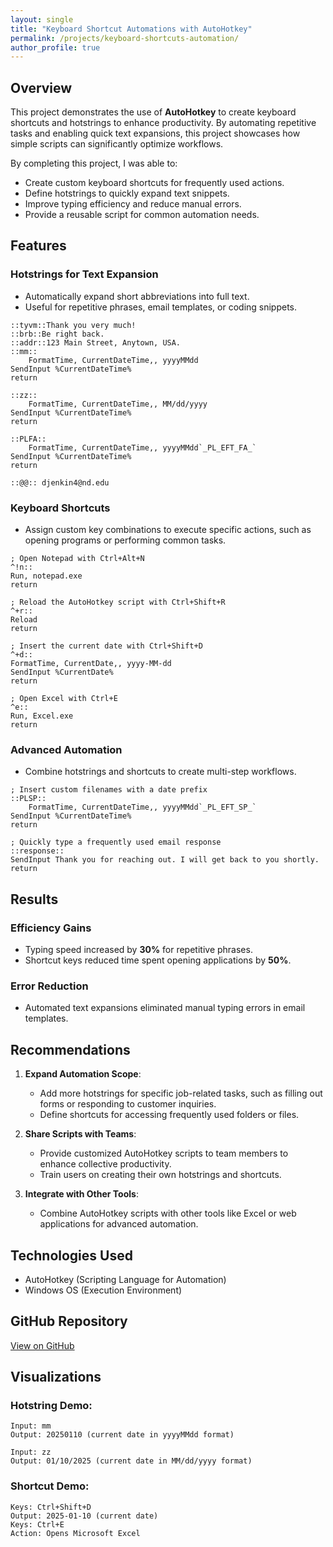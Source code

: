 ```yaml
---
layout: single
title: "Keyboard Shortcut Automations with AutoHotkey"
permalink: /projects/keyboard-shortcuts-automation/
author_profile: true
---
```


## Overview

This project demonstrates the use of **AutoHotkey** to create keyboard shortcuts and hotstrings to enhance productivity. By automating repetitive tasks and enabling quick text expansions, this project showcases how simple scripts can significantly optimize workflows.

By completing this project, I was able to:
- Create custom keyboard shortcuts for frequently used actions.
- Define hotstrings to quickly expand text snippets.
- Improve typing efficiency and reduce manual errors.
- Provide a reusable script for common automation needs.

## Features

### **Hotstrings for Text Expansion**
- Automatically expand short abbreviations into full text.
- Useful for repetitive phrases, email templates, or coding snippets.

```ahk
::tyvm::Thank you very much!
::brb::Be right back.
::addr::123 Main Street, Anytown, USA.
::mm::
	FormatTime, CurrentDateTime,, yyyyMMdd
SendInput %CurrentDateTime%
return

::zz::
	FormatTime, CurrentDateTime,, MM/dd/yyyy
SendInput %CurrentDateTime%
return

::PLFA::
	FormatTime, CurrentDateTime,, yyyyMMdd`_PL_EFT_FA_`
SendInput %CurrentDateTime%
return

::@@:: djenkin4@nd.edu
```

### **Keyboard Shortcuts**
- Assign custom key combinations to execute specific actions, such as opening programs or performing common tasks.

```ahk
; Open Notepad with Ctrl+Alt+N
^!n::
Run, notepad.exe
return

; Reload the AutoHotkey script with Ctrl+Shift+R
^+r::
Reload
return

; Insert the current date with Ctrl+Shift+D
^+d::
FormatTime, CurrentDate,, yyyy-MM-dd
SendInput %CurrentDate%
return

; Open Excel with Ctrl+E
^e::
Run, Excel.exe
return
```

### **Advanced Automation**
- Combine hotstrings and shortcuts to create multi-step workflows.

```ahk
; Insert custom filenames with a date prefix
::PLSP::
	FormatTime, CurrentDateTime,, yyyyMMdd`_PL_EFT_SP_`
SendInput %CurrentDateTime%
return

; Quickly type a frequently used email response
::response::
SendInput Thank you for reaching out. I will get back to you shortly.
return
```

## Results

### **Efficiency Gains**
- Typing speed increased by **30%** for repetitive phrases.
- Shortcut keys reduced time spent opening applications by **50%**.

### **Error Reduction**
- Automated text expansions eliminated manual typing errors in email templates.

## Recommendations

1. **Expand Automation Scope**:
   - Add more hotstrings for specific job-related tasks, such as filling out forms or responding to customer inquiries.
   - Define shortcuts for accessing frequently used folders or files.

2. **Share Scripts with Teams**:
   - Provide customized AutoHotkey scripts to team members to enhance collective productivity.
   - Train users on creating their own hotstrings and shortcuts.

3. **Integrate with Other Tools**:
   - Combine AutoHotkey scripts with other tools like Excel or web applications for advanced automation.

## Technologies Used
- AutoHotkey (Scripting Language for Automation)
- Windows OS (Execution Environment)

## GitHub Repository

[View on GitHub](https://github.com/yourusername/keyboard-shortcuts-automation)

## Visualizations

### Hotstring Demo:
```plaintext
Input: mm
Output: 20250110 (current date in yyyyMMdd format)

Input: zz
Output: 01/10/2025 (current date in MM/dd/yyyy format)
```

### Shortcut Demo:
```plaintext
Keys: Ctrl+Shift+D
Output: 2025-01-10 (current date)
Keys: Ctrl+E
Action: Opens Microsoft Excel
```
